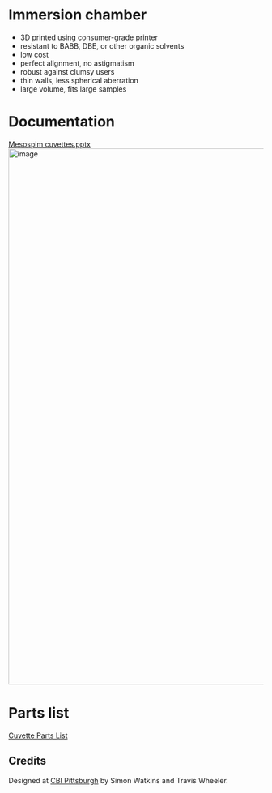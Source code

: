# Immersion chamber

- 3D printed using consumer-grade printer
- resistant to BABB, DBE, or other organic solvents
- low cost
- perfect alignment, no astigmatism
- robust against clumsy users
- thin walls, less spherical aberration
- large volume, fits large samples

# Documentation
[Mesospim cuvettes.pptx](./docs/Mesospim_cuvettes.pptx)
<img width="1854" height="1059" alt="image" src="https://github.com/user-attachments/assets/beb5e41d-9693-4e76-b3c3-48ffa28d8b69" />


# Parts list
[Cuvette Parts List](./parts-list/parts-list-immersion-cuvette.xlsx)

## Credits
Designed at [CBI Pittsburgh](https://www.cbi.pitt.edu/) by Simon Watkins and Travis Wheeler.
